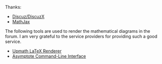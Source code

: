 Thanks:
* [Discuz/DiscuzX](https://gitee.com/Discuz/DiscuzX)
* [MathJax](https://www.mathjax.org/)

The following tools are used to render the mathematical diagrams in the forum. I am very grateful to the service providers for providing such a good service.
* [Upmath LaTeX Renderer](https://github.com/parpalak/i.upmath.me)
* [Asymptote Command-Line Interface](https://asymptote.sourceforge.io/doc/Command_002dLine-Interface.html)
